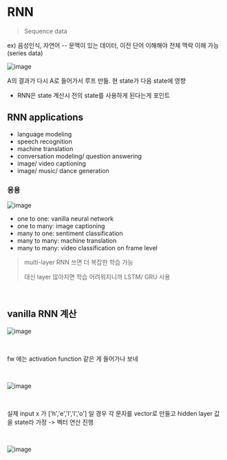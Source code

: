 # RNN
> Sequence data

ex) 음성인식, 자연어 -- 문맥이 있는 데이터, 이전 단어 이해해야 전체 맥락 이해 가능(series data)

![image](https://github.com/moonie1253/AI-study/assets/157441976/cf0de986-84b0-415a-9f53-3386b311a257)

A의 결과가 다시 A로 들어가서 루프 만듦. 현 state가 다음 state에 영향

  - RNN은 state 계산시 전의 state를 사용하게 된다는게 포인트

## RNN applications
- language modeling
- speech recognition
- machine translation
- conversation modeling/ question answering
- image/ video captioning
- image/ music/ dance generation

### 응용
![image](https://github.com/moonie1253/AI-study/assets/157441976/46d8ec73-34a7-4b9e-ac48-02dd9ecc5fd9)
- one to one: vanilla neural network
- one to many: image captioning
- many to one: sentiment classification
- many to many: machine translation
- many to many: video classification on frame level

> multi-layer RNN 쓰면 더 복잡한 학습 가능
>
> 대신 layer 많아지면 학습 어려워지니까 LSTM/ GRU 사용

&nbsp;

## vanilla RNN 계산
![image](https://github.com/moonie1253/AI-study/assets/157441976/4f846eac-4810-4d4c-a50f-d38af425a3d3)

&nbsp;

fw 에는 activation function 같은 게 들어가나 보네

&nbsp;

![image](https://github.com/moonie1253/AI-study/assets/157441976/40139ae6-741a-49ef-89ba-504a0d482c59)

&nbsp;

실제 input x 가 ['h','e','l','l','o'] 일 경우 각 문자를 vector로 만들고 hidden layer 값을 state라 가정 -> 벡터 연산 진행

&nbsp;

![image](https://github.com/moonie1253/AI-study/assets/157441976/299eb113-3a7a-4c94-9e27-1fb84613b5cb)

